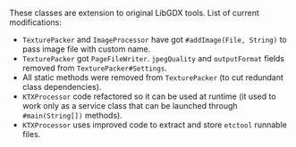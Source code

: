 These classes are extension to original LibGDX tools. List of current modifications:

- `TexturePacker` and `ImageProcessor` have got `#addImage(File, String)` to pass image file with custom name.
- `TexturePacker` got `PageFileWriter`. `jpegQuality` and `outputFormat` fields removed from `TexturePacker#Settings`. 
- All static methods were removed from `TexturePacker` (to cut redundant class dependencies).
- `KTXProcessor` code refactored so it can be used at runtime (it used to work only as a service class that can be launched through `#main(String[])` methods).
- `KTXProcessor` uses improved code to extract and store `etctool` runnable files.